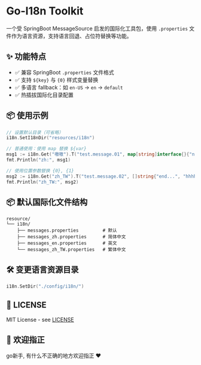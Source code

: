 # Go-I18n Toolkit

一个受 SpringBoot MessageSource 启发的国际化工具包，使用 `.properties` 文件作为语言资源，支持语言回退、占位符替换等功能。

## ✨ 功能特点

- ✅ 兼容 SpringBoot `.properties` 文件格式
- ✅ 支持 `${key}` 与 `{0}` 样式变量替换
- ✅ 多语言 fallback：如 `en-US` → `en` → `default`
- ✅ 热插拔国际化目录配置

## 📦 使用示例

```go
// 设置默认目录（可省略）
i18n.SetI18nDir("resources/i18n")

// 普通使用：使用 map 替换 ${var}
msg1 := i18n.Get("嗷嗷").T("test.message.01", map[string]interface{}{"name": "张三"})
fmt.Println("zh:", msg1)

// 使用位置参数替换 {0}, {1}
msg2 := i18n.Get("zh_TW").T("test.message.02", []string{"end...", "hhhhhhh"})
fmt.Println("zh_TW:", msg2)
```

## 📦 默认国际化文件结构
``` properties
resource/
└── i18n/
    ├── messages.properties         # 默认
    ├── messages_zh.properties      # 简体中文
    ├── messages_en.properties      # 英文
    └── messages_zh_TW.properties   # 繁体中文
```

## 🛠 变更语言资源目录

```go
i18n.SetDir("./config/i18n/")
```

## 📜 LICENSE

MIT License - see [LICENSE](https://github.com/go-i18n/i18n/blob/master/LICENSE)

## 🤝 欢迎指正

go新手, 有什么不正确的地方欢迎指正 ❤️
